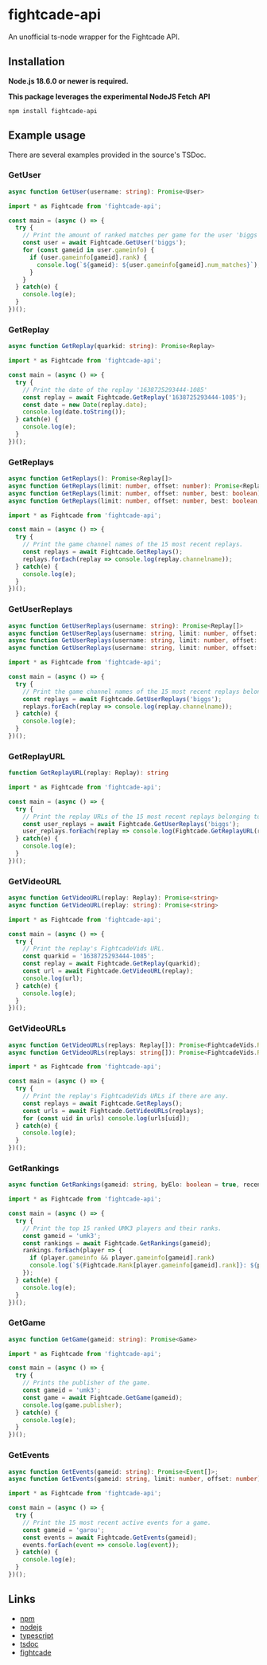 # fightcade-api
An unofficial ts-node wrapper for the Fightcade API.

## Installation

**Node.js 18.6.0 or newer is required.**

**This package leverages the experimental NodeJS Fetch API**

```sh-session
npm install fightcade-api
```

## Example usage

There are several examples provided in the source's TSDoc.

### GetUser

```ts
async function GetUser(username: string): Promise<User>
```

```ts
import * as Fightcade from 'fightcade-api';

const main = (async () => {
  try {
    // Print the amount of ranked matches per game for the user 'biggs'.
    const user = await Fightcade.GetUser('biggs');
    for (const gameid in user.gameinfo) {
      if (user.gameinfo[gameid].rank) {
        console.log(`${gameid}: ${user.gameinfo[gameid].num_matches}`);
      }
    }
  } catch(e) {
    console.log(e);
  }
})();

```

### GetReplay

```ts
async function GetReplay(quarkid: string): Promise<Replay>
```

```ts
import * as Fightcade from 'fightcade-api';

const main = (async () => {
  try {
    // Print the date of the replay '1638725293444-1085'
    const replay = await Fightcade.GetReplay('1638725293444-1085');
    const date = new Date(replay.date);
    console.log(date.toString());
  } catch(e) {
    console.log(e);
  }
})();

```

### GetReplays

```ts
async function GetReplays(): Promise<Replay[]>
async function GetReplays(limit: number, offset: number): Promise<Replay[]>
async function GetReplays(limit: number, offset: number, best: boolean): Promise<Replay[]>
async function GetReplays(limit: number, offset: number, best: boolean, since: number): Promise<Replay[]>
```

```ts
import * as Fightcade from 'fightcade-api';

const main = (async () => {
  try {
    // Print the game channel names of the 15 most recent replays.
    const replays = await Fightcade.GetReplays();
    replays.forEach(replay => console.log(replay.channelname));
  } catch(e) {
    console.log(e);
  }
})();

```

### GetUserReplays

```ts
async function GetUserReplays(username: string): Promise<Replay[]>
async function GetUserReplays(username: string, limit: number, offset: number): Promise<Replay[]>
async function GetUserReplays(username: string, limit: number, offset: number, best: boolean): Promise<Replay[]>
async function GetUserReplays(username: string, limit: number, offset: number, best: boolean, since: number): Promise<Replay[]>
```

```ts
import * as Fightcade from 'fightcade-api';

const main = (async () => {
  try {
    // Print the game channel names of the 15 most recent replays belonging to the user 'biggs'.
    const replays = await Fightcade.GetUserReplays('biggs');
    replays.forEach(replay => console.log(replay.channelname));
  } catch(e) {
    console.log(e);
  }
})();
```

### GetReplayURL

```ts
function GetReplayURL(replay: Replay): string
```

```ts
import * as Fightcade from 'fightcade-api';

const main = (async () => {
  try {
    // Print the replay URLs of the 15 most recent replays belonging to the user 'biggs'.
    const user_replays = await Fightcade.GetUserReplays('biggs');
    user_replays.forEach(replay => console.log(Fightcade.GetReplayURL(replay)));
  } catch(e) {
    console.log(e);
  }
})();
```

### GetVideoURL

```ts
async function GetVideoURL(replay: Replay): Promise<string>
async function GetVideoURL(replay: string): Promise<string>
```

```ts
import * as Fightcade from 'fightcade-api';

const main = (async () => {
  try {
    // Print the replay's FightcadeVids URL.
    const quarkid = '1638725293444-1085';
    const replay = await Fightcade.GetReplay(quarkid);
    const url = await Fightcade.GetVideoURL(replay);
    console.log(url);
  } catch(e) {
    console.log(e);
  }
})();
```

### GetVideoURLs

```ts
async function GetVideoURLs(replays: Replay[]): Promise<FightcadeVids.Response>
async function GetVideoURLs(replays: string[]): Promise<FightcadeVids.Response>
```

```ts
import * as Fightcade from 'fightcade-api';

const main = (async () => {
  try {
    // Print the replay's FightcadeVids URLs if there are any.
    const replays = await Fightcade.GetReplays();
    const urls = await Fightcade.GetVideoURLs(replays);
    for (const uid in urls) console.log(urls[uid]);
  } catch(e) {
    console.log(e);
  }
})();
```

### GetRankings

```ts
async function GetRankings(gameid: string, byElo: boolean = true, recent: boolean = true): Promise<Player[]>
```

```ts
import * as Fightcade from 'fightcade-api';

const main = (async () => {
  try {
    // Print the top 15 ranked UMK3 players and their ranks.
    const gameid = 'umk3';
    const rankings = await Fightcade.GetRankings(gameid);
    rankings.forEach(player => {
      if (player.gameinfo && player.gameinfo[gameid].rank)
      console.log(`${Fightcade.Rank[player.gameinfo[gameid].rank]}: ${player.name}`);
    });
  } catch(e) {
    console.log(e);
  }
})();
```

### GetGame

```ts
async function GetGame(gameid: string): Promise<Game>
```

```ts
import * as Fightcade from 'fightcade-api';

const main = (async () => {
  try {
    // Prints the publisher of the game.
    const gameid = 'umk3';
    const game = await Fightcade.GetGame(gameid);
    console.log(game.publisher);
  } catch(e) {
    console.log(e);
  }
})();
```

### GetEvents

```ts
async function GetEvents(gameid: string): Promise<Event[]>;
async function GetEvents(gameid: string, limit: number, offset: number): Promise<Event[]>
```

```ts
import * as Fightcade from 'fightcade-api';

const main = (async () => {
  try {
    // Print the 15 most recent active events for a game.
    const gameid = 'garou';
    const events = await Fightcade.GetEvents(gameid);
    events.forEach(event => console.log(event));
  } catch(e) {
    console.log(e);
  }
})();
```

## Links

- [npm](https://www.npmjs.com/package/fightcade-api)
- [nodejs](https://nodejs.org/en/)
- [typescript](https://www.typescriptlang.org/)
- [tsdoc](https://tsdoc.org/)
- [fightcade](https://www.fightcade.com/)

